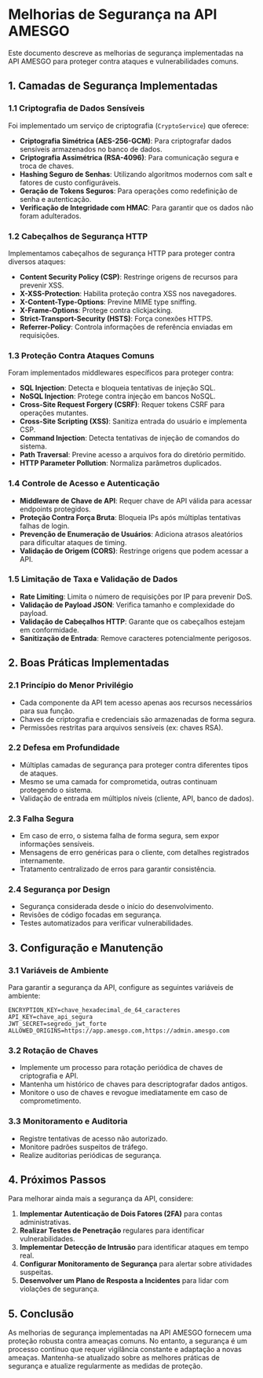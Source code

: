 # Melhorias de Segurança na API AMESGO

Este documento descreve as melhorias de segurança implementadas na API AMESGO para proteger contra ataques e vulnerabilidades comuns.

## 1. Camadas de Segurança Implementadas

### 1.1 Criptografia de Dados Sensíveis

Foi implementado um serviço de criptografia (`CryptoService`) que oferece:

- **Criptografia Simétrica (AES-256-GCM)**: Para criptografar dados sensíveis armazenados no banco de dados.
- **Criptografia Assimétrica (RSA-4096)**: Para comunicação segura e troca de chaves.
- **Hashing Seguro de Senhas**: Utilizando algoritmos modernos com salt e fatores de custo configuráveis.
- **Geração de Tokens Seguros**: Para operações como redefinição de senha e autenticação.
- **Verificação de Integridade com HMAC**: Para garantir que os dados não foram adulterados.

### 1.2 Cabeçalhos de Segurança HTTP

Implementamos cabeçalhos de segurança HTTP para proteger contra diversos ataques:

- **Content Security Policy (CSP)**: Restringe origens de recursos para prevenir XSS.
- **X-XSS-Protection**: Habilita proteção contra XSS nos navegadores.
- **X-Content-Type-Options**: Previne MIME type sniffing.
- **X-Frame-Options**: Protege contra clickjacking.
- **Strict-Transport-Security (HSTS)**: Força conexões HTTPS.
- **Referrer-Policy**: Controla informações de referência enviadas em requisições.

### 1.3 Proteção Contra Ataques Comuns

Foram implementados middlewares específicos para proteger contra:

- **SQL Injection**: Detecta e bloqueia tentativas de injeção SQL.
- **NoSQL Injection**: Protege contra injeção em bancos NoSQL.
- **Cross-Site Request Forgery (CSRF)**: Requer tokens CSRF para operações mutantes.
- **Cross-Site Scripting (XSS)**: Sanitiza entrada do usuário e implementa CSP.
- **Command Injection**: Detecta tentativas de injeção de comandos do sistema.
- **Path Traversal**: Previne acesso a arquivos fora do diretório permitido.
- **HTTP Parameter Pollution**: Normaliza parâmetros duplicados.

### 1.4 Controle de Acesso e Autenticação

- **Middleware de Chave de API**: Requer chave de API válida para acessar endpoints protegidos.
- **Proteção Contra Força Bruta**: Bloqueia IPs após múltiplas tentativas falhas de login.
- **Prevenção de Enumeração de Usuários**: Adiciona atrasos aleatórios para dificultar ataques de timing.
- **Validação de Origem (CORS)**: Restringe origens que podem acessar a API.

### 1.5 Limitação de Taxa e Validação de Dados

- **Rate Limiting**: Limita o número de requisições por IP para prevenir DoS.
- **Validação de Payload JSON**: Verifica tamanho e complexidade do payload.
- **Validação de Cabeçalhos HTTP**: Garante que os cabeçalhos estejam em conformidade.
- **Sanitização de Entrada**: Remove caracteres potencialmente perigosos.

## 2. Boas Práticas Implementadas

### 2.1 Princípio do Menor Privilégio

- Cada componente da API tem acesso apenas aos recursos necessários para sua função.
- Chaves de criptografia e credenciais são armazenadas de forma segura.
- Permissões restritas para arquivos sensíveis (ex: chaves RSA).

### 2.2 Defesa em Profundidade

- Múltiplas camadas de segurança para proteger contra diferentes tipos de ataques.
- Mesmo se uma camada for comprometida, outras continuam protegendo o sistema.
- Validação de entrada em múltiplos níveis (cliente, API, banco de dados).

### 2.3 Falha Segura

- Em caso de erro, o sistema falha de forma segura, sem expor informações sensíveis.
- Mensagens de erro genéricas para o cliente, com detalhes registrados internamente.
- Tratamento centralizado de erros para garantir consistência.

### 2.4 Segurança por Design

- Segurança considerada desde o início do desenvolvimento.
- Revisões de código focadas em segurança.
- Testes automatizados para verificar vulnerabilidades.

## 3. Configuração e Manutenção

### 3.1 Variáveis de Ambiente

Para garantir a segurança da API, configure as seguintes variáveis de ambiente:

```
ENCRYPTION_KEY=chave_hexadecimal_de_64_caracteres
API_KEY=chave_api_segura
JWT_SECRET=segredo_jwt_forte
ALLOWED_ORIGINS=https://app.amesgo.com,https://admin.amesgo.com
```

### 3.2 Rotação de Chaves

- Implemente um processo para rotação periódica de chaves de criptografia e API.
- Mantenha um histórico de chaves para descriptografar dados antigos.
- Monitore o uso de chaves e revogue imediatamente em caso de comprometimento.

### 3.3 Monitoramento e Auditoria

- Registre tentativas de acesso não autorizado.
- Monitore padrões suspeitos de tráfego.
- Realize auditorias periódicas de segurança.

## 4. Próximos Passos

Para melhorar ainda mais a segurança da API, considere:

1. **Implementar Autenticação de Dois Fatores (2FA)** para contas administrativas.
2. **Realizar Testes de Penetração** regulares para identificar vulnerabilidades.
3. **Implementar Detecção de Intrusão** para identificar ataques em tempo real.
4. **Configurar Monitoramento de Segurança** para alertar sobre atividades suspeitas.
5. **Desenvolver um Plano de Resposta a Incidentes** para lidar com violações de segurança.

## 5. Conclusão

As melhorias de segurança implementadas na API AMESGO fornecem uma proteção robusta contra ameaças comuns. No entanto, a segurança é um processo contínuo que requer vigilância constante e adaptação a novas ameaças. Mantenha-se atualizado sobre as melhores práticas de segurança e atualize regularmente as medidas de proteção. 